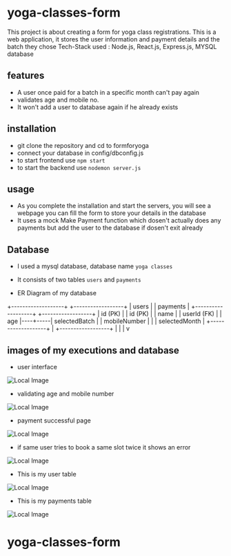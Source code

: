 # yoga-classes-form

This project is about creating a form for yoga class registrations.
This is a web application, it stores the user information and payment details and the batch they chose
Tech-Stack used : Node.js, React.js, Express.js, MYSQL database

## features
- A user once paid for a batch in a specific month can't pay again
- validates age and mobile no.
- It won't add a user to database again if he already exists 

## installation

- git clone the repository and cd to formforyoga
 - connect your database in config/dbconfig.js
- to start frontend use `npm start`
- to start the backend use `nodemon server.js`

## usage 

- As you complete the installation and start the servers, you will see a webpage you can fill the form to store your details in the database
- It uses a mock Make Payment function which dosen't actually does any payments but add the user to the database if dosen't exit already

## Database

- I used a mysql database, database name `yoga classes`
- It consists of two tables `users` and `payments`

- ER Diagram of my database

+-------------------+          +------------------+
|      users        |          |     payments     |
+-------------------+          +------------------+
| id (PK)           |          | id (PK)          |
| name              |          | userId (FK)      |
| age               |----+-----| selectedBatch    |
| mobileNumber      |    |     | selectedMonth    |
+-------------------+    |     +------------------+
                         |
                         |
                         |
                         v

## images of my executions and database

- user interface 

![Local Image](./public/Screenshot%202023-12-19%20at%2011.34.46%E2%80%AFPM.png)

- validating age and mobile number

![Local Image](./public/Screenshot%202023-12-19%20at%2011.36.15%E2%80%AFPM.png)

- payment successful page

![Local Image](./public/Screenshot%202023-12-19%20at%2011.36.56%E2%80%AFPM.png)

- if same user tries to book a same slot twice it shows an error

![Local Image](./public/Screenshot%202023-12-19%20at%2011.37.22%E2%80%AFPM.png)

- This is my user table

![Local Image](./public/Screenshot%202023-12-19%20at%2011.37.54%E2%80%AFPM.png)

- This is my payments table

![Local Image](./public//Screenshot%202023-12-19%20at%2011.38.06%E2%80%AFPM.png)



# yoga-classes-form
